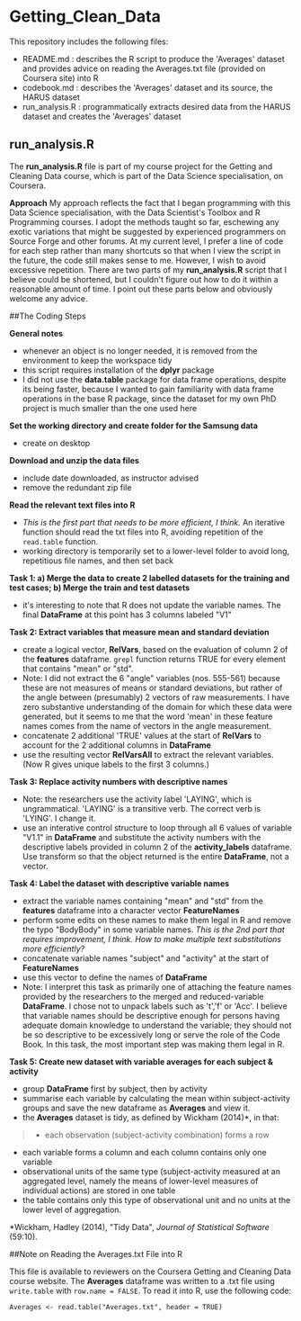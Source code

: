 # Getting\_Clean_Data
This repository includes the following files:

* README.md : describes the R script to produce the 'Averages' dataset and provides advice on reading the Averages.txt file (provided on Coursera site) into R
* codebook.md : describes the 'Averages' dataset and its source, the HARUS dataset
* run_analysis.R : programmatically extracts desired data from the HARUS dataset and creates the 'Averages' dataset

## run_analysis.R

The **run_analysis.R** file is part of my course project for the Getting and Cleaning Data course, which is part of the Data Science specialisation, on Coursera. 

**Approach**
My approach reflects the fact that I began programming with this Data Science specialisation, with the Data Scientist's Toolbox and R Programming courses. I adopt the methods taught so far, eschewing any exotic variations that might be suggested by experienced programmers on Source Forge and other forums. At my current level, I prefer a line of code for each step rather than many shortcuts so that when I view the script in the future, the code still makes sense to me. However, I wish to avoid excessive repetition. There are two parts of my **run_analysis.R** script that I believe could be shortened, but I couldn't figure out how to do it within a reasonable amount of time. I point out these parts below and obviously welcome any advice.

##The Coding Steps

**General notes**

 * whenever an object is no longer needed, it is removed from the environment to keep the workspace tidy
 * this script requires installation of the **dplyr** package
 * I did not use the **data.table** package for data frame operations, despite its being faster, because I wanted to gain familiarity with data frame operations in the base R package, since the dataset for my own PhD project is much smaller than the one used here

**Set the working directory and create folder for the Samsung data**

 * create on desktop

**Download and unzip the data files**

 * include date downloaded, as instructor advised
 * remove the redundant zip file

**Read the relevant text files into R**

 * *This is the first part that needs to be more efficient, I think.* An iterative function should read the txt files into R, avoiding repetition of the `read.table` function.
 * working directory is temporarily set to a lower-level folder to avoid long, repetitious file names, and then set back

**Task 1: a) Merge the data to create 2 labelled datasets for the training and test cases; b) Merge the train and test datasets**

 * it's interesting to note that R does not update the variable names. The final **DataFrame** at this point has 3 columns labeled "V1"

**Task 2: Extract variables that measure mean and standard deviation**

 * create a logical vector, **RelVars**, based on the evaluation of column 2 of the **features** dataframe. `grepl` function returns TRUE for every element that contains "mean" or "std".
 * Note: I did not extract the 6 "angle" variables (nos. 555-561) because these are not measures of means or standard deviations, but rather of the angle between (presumably) 2 vectors of raw measurements. I have zero substantive understanding of the domain for which these data were generated, but it seems to me that the word 'mean' in these feature names comes from the name of vectors in the angle measurement.
 * concatenate 2 additional 'TRUE' values at the start of **RelVars** to account for the 2 additional columns in **DataFrame**
 * use the resulting vector **RelVarsAll** to extract the relevant variables. (Now R gives unique labels to the first 3 columns.)

**Task 3: Replace activity numbers with descriptive names**

* Note: the researchers use the activity label 'LAYING', which is ungrammatical. 'LAYING' is a transitive verb. The correct verb is 'LYING'. I change it.
* use an interative control structure to loop through all 6 values of variable "V1.1" in **DataFrame** and substitute the activity numbers with the descriptive labels provided in column 2 of the **activity_labels** dataframe. Use transform so that the object returned is the entire **DataFrame**, not a vector.

**Task 4: Label the dataset with descriptive variable names**

* extract the variable names containing "mean" and "std" from the **features** dataframe into a character vector **FeatureNames**
* perform some edits on these names to make them legal in R and remove the typo "BodyBody" in some variable names. *This is the 2nd part that requires improvement, I think. How to make multiple text substitutions more efficiently?* 
* concatenate variable names "subject" and "activity" at the start of **FeatureNames**
* use this vector to define the names of **DataFrame**
* Note: I interpret this task as primarily one of attaching the feature names provided by the researchers to the merged and reduced-variable **DataFrame**. I chose not to unpack labels such as 't','f' or 'Acc'. I believe that variable names should be descriptive enough for persons having adequate domain knowledge to understand the variable; they should not be so descriptive to be excessively long or serve the role of the Code Book. In this task, the most important step was making them legal in R.

**Task 5: Create new dataset with variable averages for each subject & activity**

* group **DataFrame** first by subject, then by activity
* summarise each variable by calculating the mean within subject-activity groups and save the new dataframe as **Averages** and view it.
* the **Averages** dataset is tidy, as defined by Wickham (2014)\*, in that:

> * each observation (subject-activity combination) forms a row
* each variable forms a column and each column contains only one variable
* observational units of the same type (subject-activity measured at an aggregated level, namely the means of lower-level measures of individual actions) are stored in one table
* the table contains only this type of observational unit and no units at the lower level of aggregation.

\*Wickham, Hadley (2014), "Tidy Data", *Journal of Statistical Software* (59:10).

##Note on Reading the Averages.txt File into R

This file is available to reviewers on the Coursera Getting and Cleaning Data course website. 
The **Averages** dataframe was written to a .txt file using `write.table` with `row.name = FALSE`. To read it into R, use the following code:

`Averages <- read.table("Averages.txt", header = TRUE)`